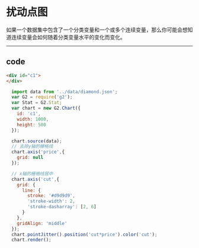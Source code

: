 # 扰动点图

如果一个数据集中包含了一个分类变量和一个或多个连续变量，那么你可能会想知道连续变量会如何随着分类变量水平的变化而变化。

----

## code

```html
<div id="c1">
</div>
```

```js
  import data from '../data/diamond.json';
  var G2 = require('g2');
  var Stat = G2.Stat;
  var chart = new G2.Chart({
    id: 'c1',
    width: 1000,
    height: 500
  });

  chart.source(data);
  // 去除y轴的栅格线
  chart.axis('price',{
    grid: null
  });

  // x轴的栅格线居中
  chart.axis('cut',{
    grid: {
      line: {
        stroke: '#d9d9d9',
        'stroke-width': 2,
        'stroke-dasharray': [2, 6]
      }
    },
    gridAlign: 'middle'
  });
  chart.pointJitter().position('cut*price').color('cut');
  chart.render();
```
